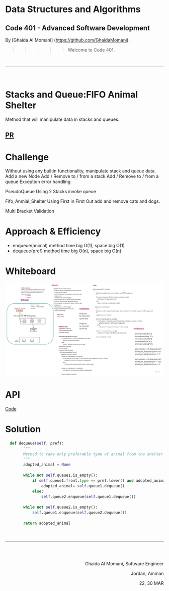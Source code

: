 
# Data Structures and Algorithms

## Code 401 - Advanced Software Development




By [Ghaida Al Momani] (https://github.com/GhaidaMomani).

>>>>>Welcome to Code 401.
<br/>
<hr/>
<br/>



# Stacks and Queue:FIFO Animal Shelter
Method that will manipulate data in stacks and queues.

## [PR](https://github.com/GhaidaMomani/data-structures-and-algorithms/pull/10)

# Challenge
Without using any builtin functionality, manipulate stack and queue data. Add a new Node Add / Remove to / from a stack Add / Remove to / from a queue Exception error handling

PseudoQueue Using 2 Stacks invoke queue

Fifo_Anmial_Shelter Using First in First Out add and remove cats and dogs.

Multi Bracket Validation

# Approach & Efficiency
* enqueue(animal) method time big O(1), space big O(1)
* dequeue(pref) method time big O(n), space big O(n)


# Whiteboard
![](../../assets/animal%20shelter.jpg)




# API
[Code](../fifo-animal-shelter/fifo_animal_shelter/fifo_animal_shelter.py)




# Solution

```python
  def dequeue(self, pref):
        """
        Method to take only preferable type of animal from the shelter using the  FIFO approach
        """
        adopted_animal = None

        while not self.queue1.is_empty():
            if self.queue1.front.type == pref.lower() and adopted_animal == None:
                adopted_animal= self.queue1.dequeue()
            else:
                self.queue2.enqueue(self.queue1.dequeue())

        while not self.queue2.is_empty():
            self.queue1.enqueue(self.queue2.dequeue())

        return adopted_animal




```




<hr/>
 <br/><br/>

<p align="right">Ghaida Al Momani, Software Engineer</p>
<p align="right">Jordan, Amman</p>

<p align="right">22, 30 MAR </p>